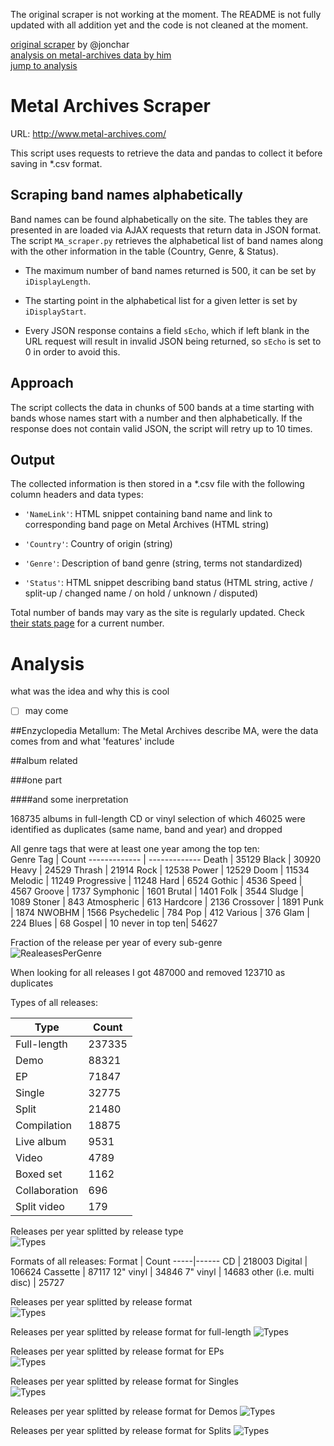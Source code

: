 The original scraper is not working at the moment. The README is not fully updated with all addition yet and the code is not cleaned at the moment.

[original scraper](https://github.com/jonchar/ma-scraper) by @jonchar  
[analysis on metal-archives data by him](https://jonchar.net/notebooks/MA-Exploratory-Analysis/)  
[jump to analysis](https://garbersc.github.io/ma-scraper/#analysis)  

# Metal Archives Scraper

URL: http://www.metal-archives.com/

This script uses requests to retrieve the data and pandas to collect it before
saving in \*.csv format.

## Scraping band names alphabetically

Band names can be found alphabetically on the site. The tables they are
presented in are loaded via AJAX requests that return data in JSON format.
The script `MA_scraper.py` retrieves the alphabetical list of band names
along with the other information in the table (Country, Genre, & Status).

* The maximum number of band names returned is 500, it can be set by
`iDisplayLength`.

* The starting point in the alphabetical list for a given letter is set by
`iDisplayStart`.

* Every JSON response contains a field `sEcho`, which if left blank in the URL
request will result in invalid JSON being returned, so `sEcho` is set to 0 in
order to avoid this.

## Approach

The script collects the data in chunks of 500 bands at a time starting with
bands whose names start with a number and then alphabetically. If the response
does not contain valid JSON, the script will retry up to 10 times.

## Output

The collected information is then stored in a \*.csv file with the following
column headers and data types:

* `'NameLink'`: HTML snippet containing band name and link to corresponding
band page on Metal Archives (HTML string)

* `'Country'`: Country of origin (string)

* `'Genre'`: Description of band genre (string, terms not standardized)

* `'Status'`: HTML snippet describing band status (HTML string, active / split-up / changed
name / on hold / unknown / disputed)

Total number of bands may vary as the site is regularly updated.
Check [their stats page](http://www.metal-archives.com/stats) for a current
number.

# Analysis
what was the idea and why this is cool
- [ ] may come

##Enzyclopedia Metallum: The Metal Archives
describe MA, were the data comes from and what 'features' include

##album related

###one part

####and some inerpretation

168735 albums in full-length CD or vinyl selection of which 46025 were identified as duplicates (same name, band and year) and dropped  

All genre tags that were at least one year among the top ten:  
Genre Tag  | Count
------------- | -------------
Death         | 35129
Black         | 30920
Heavy         | 24529
Thrash        | 21914
Rock          | 12538
Power         | 12529
Doom          | 11534
Melodic       | 11249
Progressive   | 11248
Hard          |  6524
Gothic        |  4536
Speed         |  4567
Groove        |  1737
Symphonic     |  1601
Brutal        |  1401
Folk          |  3544
Sludge        |  1089
Stoner        |   843
Atmospheric   |   613
Hardcore      |  2136
Crossover     |  1891
Punk          |  1874
NWOBHM        |  1566
Psychedelic   |   784
Pop           |   412
Various       |   376
Glam          |   224
Blues         |    68
Gospel        |    10
never in top ten| 54627

Fraction of the release per year of every sub-genre  
![RealeasesPerGenre](https://raw.githubusercontent.com/garbersc/ma-scraper/master/pics/outputGenreSplits.png)


When looking for all releases I got 487000 and removed 123710 as duplicates

Types of all releases:

Type | Count
-----|------
Full-length    | 237335
Demo           |  88321
EP             |  71847
Single         |  32775
Split          |  21480
Compilation    |  18875
Live album     |   9531
Video          |   4789
Boxed set      |   1162
Collaboration  |    696
Split video    |    179

Releases per year splitted by release type  
![Types](https://raw.githubusercontent.com/garbersc/ma-scraper/master/pics/TypesPerYear.png)

Formats of all releases:
Format | Count
-----|------
CD                              |          218003
Digital                         |          106624
Cassette                        |           87117
12" vinyl                       |           34846
7" vinyl                        |           14683
other (i.e. multi disc)		|	   25727

Releases per year splitted by release format  
![Types](https://raw.githubusercontent.com/garbersc/ma-scraper/master/pics/FormatsPerYear.png)


Releases per year splitted by release format for full-length 
![Types](https://raw.githubusercontent.com/garbersc/ma-scraper/master/pics/FormatsOfFull-Length.png)

Releases per year splitted by release format for EPs  
![Types](https://raw.githubusercontent.com/garbersc/ma-scraper/master/pics/FormatsOfEP.png)

Releases per year splitted by release format for Singles  
![Types](https://raw.githubusercontent.com/garbersc/ma-scraper/master/pics/FormatsOfSingle.png)

Releases per year splitted by release format for Demos 
![Types](https://raw.githubusercontent.com/garbersc/ma-scraper/master/pics/FormatsOfDemos.png)

Releases per year splitted by release format for Splits
![Types](https://raw.githubusercontent.com/garbersc/ma-scraper/master/pics/FormatsOfSplit.png)


